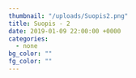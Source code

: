 ```yaml
---
thumbnail: "/uploads/Suopis2.png"
title: Suopis - 2
date: 2019-01-09 22:00:00 +0000
categories:
  - none
bg_color: ""
fg_color: ""
---
```

